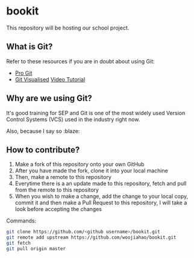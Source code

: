 # bookit
This repository will be hosting our school project.

## What is Git?
Refer to these resources if you are in doubt about using Git:

* [Pro Git](https://git-scm.com/book/en/v2)
* [Git Visualised](http://gitup.co/)
  [Video Tutorial](https://www.youtube.com/watch?v=Gg4bLk8cGNo&t=551s)

## Why are we using Git? 
It's good training for SEP and Git is one of the most widely used Version Control Systems (VCS) used in the industry right now.

Also, because I say so :blaze:

## How to contribute?
1. Make a fork of this repository onto your own GitHub
2. After you have made the fork, clone it into your local machine 
3. Then, make a remote to this repository
4. Everytime there is a an update made to this repository, fetch and pull from the remote to this repository
5. When you wish to make a change, add the change to your local copy, commit it and then make a Pull Request to this repository, I will take a look before accepting the changes

Commands:
```bash
git clone https://github.com/<github username>/bookit.git
git remote add upstream https://github.com/woojiahao/bookit.git
git fetch 
git pull origin master
``` 
